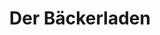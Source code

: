 ---
title: "Der Bäckerladen"
url: /oldenburg/der-baeckerladen-donnerschweer-strasse/
shop: Bäckerei
---